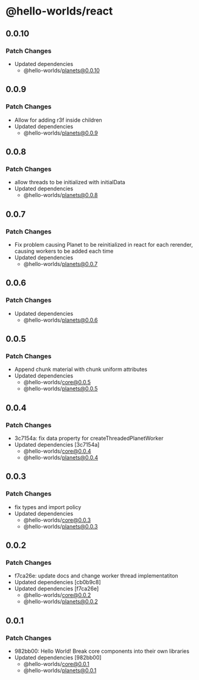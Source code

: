 # @hello-worlds/react

## 0.0.10

### Patch Changes

- Updated dependencies
  - @hello-worlds/planets@0.0.10

## 0.0.9

### Patch Changes

- Allow for adding r3f <material/> inside <Planet/> children
- Updated dependencies
  - @hello-worlds/planets@0.0.9

## 0.0.8

### Patch Changes

- allow threads to be initialized with initialData
- Updated dependencies
  - @hello-worlds/planets@0.0.8

## 0.0.7

### Patch Changes

- Fix problem causing Planet to be reinitialized in react for each rerender, causing workers to be added each time
- Updated dependencies
  - @hello-worlds/planets@0.0.7

## 0.0.6

### Patch Changes

- Updated dependencies
  - @hello-worlds/planets@0.0.6

## 0.0.5

### Patch Changes

- Append chunk material with chunk uniform attributes
- Updated dependencies
  - @hello-worlds/core@0.0.5
  - @hello-worlds/planets@0.0.5

## 0.0.4

### Patch Changes

- 3c7154a: fix data property for createThreadedPlanetWorker
- Updated dependencies [3c7154a]
  - @hello-worlds/core@0.0.4
  - @hello-worlds/planets@0.0.4

## 0.0.3

### Patch Changes

- fix types and import policy
- Updated dependencies
  - @hello-worlds/core@0.0.3
  - @hello-worlds/planets@0.0.3

## 0.0.2

### Patch Changes

- f7ca26e: update docs and change worker thread implementatiton
- Updated dependencies [cb0b9c8]
- Updated dependencies [f7ca26e]
  - @hello-worlds/core@0.0.2
  - @hello-worlds/planets@0.0.2

## 0.0.1

### Patch Changes

- 982bb00: Hello World! Break core components into their own libraries
- Updated dependencies [982bb00]
  - @hello-worlds/core@0.0.1
  - @hello-worlds/planets@0.0.1
